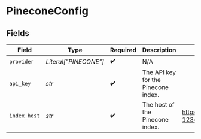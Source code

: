 # PineconeConfig


## Fields

| Field                                          | Type                                           | Required                                       | Description                                    | Example                                        |
| ---------------------------------------------- | ---------------------------------------------- | ---------------------------------------------- | ---------------------------------------------- | ---------------------------------------------- |
| `provider`                                     | *Literal["PINECONE"]*                          | :heavy_check_mark:                             | N/A                                            |                                                |
| `api_key`                                      | *str*                                          | :heavy_check_mark:                             | The API key for the Pinecone index.            |                                                |
| `index_host`                                   | *str*                                          | :heavy_check_mark:                             | The host of the Pinecone index.                | https://example.svc.aped-1234-a56b.pinecone.io |
